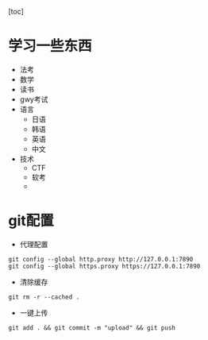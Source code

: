 [toc]


# 学习一些东西

- 法考
- 数学
- 读书
- gwy考试
- 语言
    - 日语
    - 韩语
    - 英语
    - 中文
- 技术
    - CTF
    - 软考
    - 






# git配置

- 代理配置
```
git config --global http.proxy http://127.0.0.1:7890
git config --global https.proxy https://127.0.0.1:7890
```

- 清除缓存
```
git rm -r --cached .
```

- 一键上传
```
git add . && git commit -m "upload" && git push
```

